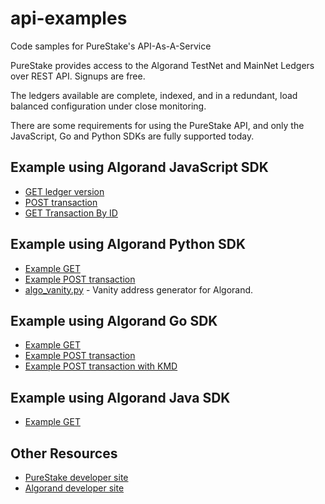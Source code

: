 # api-examples
Code samples for PureStake's API-As-A-Service

PureStake provides access to the Algorand TestNet and MainNet Ledgers over REST API. Signups are free.

The ledgers available are complete, indexed, and in a redundant, load balanced configuration under close monitoring.  

There are some requirements for using the PureStake API, and only the JavaScript, Go and Python SDKs are fully supported today. 


## Example using Algorand JavaScript SDK

* [GET ledger version](javascript-examples/get_versions.js)
* [POST transaction](javascript-examples/submit_tx.js)
* [GET Transaction By ID](javascript-examples/get_tx.js)

## Example using Algorand Python SDK

* [Example GET](python-examples/example_custom_header.py)
* [Example POST transaction](python-examples/complete_example.py)
* [algo_vanity.py](python-examples/algo_vanity.py) - Vanity address generator for Algorand.

## Example using Algorand Go SDK

* [Example GET](go-examples/example_custom_header.go)
* [Example POST transaction](go-examples/submit_tx.go)
* [Example POST transaction with KMD](go-examples/signsubmit.go)

## Example using Algorand Java SDK

* [Example GET](java-examples/ExampleCustomHeader.java)

## Other Resources

* [PureStake developer site](https://deverloper.purestake.io)
* [Algorand developer site](https://developer.algorand.com)


